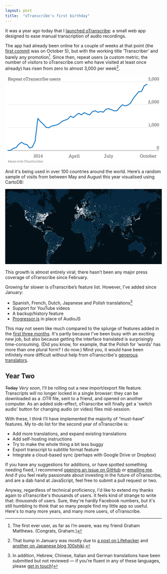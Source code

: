 ```yaml
---
layout: post
title:  "oTranscribe's first birthday"
---
```


It was a year ago today that I [launched oTranscribe](http://ejb.github.io/2013/10/03/otranscribe.html): a small web app designed to ease manual transcription of audio recordings.

The app had already been online for a couple of weeks at that point (the [first commit](https://github.com/oTranscribe/oTranscribe/commit/73c2ec1353be41b838887bb2e93e830cd4b2aa4c) was on October 5), but with the working title ’Transcriber’ and barely any promotion[^1]. Since then, repeat users (a custom metric; the number of visitors to oTranscribe.com who have visited at least once already) has risen from zero to almost 3,000 per week[^2].

![weekly visitors](/assets/otranscribe-1/pageviews.png)

And it's being used in over 100 countries around the world. Here’s a random sample of visits from between May and August this year visualised using CartoDB:

![selection of users around the world](/assets/otranscribe-1/map.png)

This growth is almost entirely viral; there hasn’t been any major press coverage of oTranscribe since February.

Growing far slower is oTranscribe’s feature list. However, I’ve added since January:

- Spanish, French, Dutch, Japanese and Polish translations[^3]
- Support for YouTube videos
- A backup/history feature
- [Progressor.js](https://github.com/ejb/progressor.js) in place of AudioJS

This may not seem like much compared to the splurge of features added in the [first three months](http://ejb.github.io/2014/01/29/otranscribe-twelve-weeks.html). It's partly because I've been busy with an exciting new job, but also because getting the interface translated is surprisingly time-consuming. (Did you know, for example, that the Polish for 'words' has more than one plural form? I do now.) Mind you, it would have been infinitely more difficult without help from oTranscribe's [generous translators](https://github.com/oTranscribe/oTranscribe#translations).


## Year Two

<del>Today</del> *Very soon*, I’ll be rolling out a new import/export file feature. Transcripts will no longer locked in a single browser: they can be downloaded as a .OTR file, sent to a friend, and opened on another computer. As an added side-effect, oTranscribe will finally get a 'switch audio' button for changing audio (or video) files mid-session.

With these, I _think_ I’ll have implemented the majority of “must-have” features. My to-do list for the second year of oTranscribe is:

- Add more translations, and expand existing translations
- Add self-hosting instructions
- Try to make the whole thing a bit less buggy
- Export transcript to subtitle format feature
- Integrate a cloud-based sync (perhaps with Google Drive or Dropbox)

If you have any suggestions for additions, or have spotted something needing fixed, I recommend [opening an issue on GitHub](https://github.com/otranscribe/otranscribe/issues) or [emailing me](mailto:mail@elliotbentley.com). And if you feel really passionate about investing in the future of oTranscribe, and are a dab hand at JavaScript, feel free to submit a pull request or two.

Anyway, regardless of technical proficiency, I'd like to extend my thanks again to oTranscribe's thousands of users. It feels kind of strange to write that: *thousands* of users. Sure, they're hardly Facebook numbers, but it's still humbling to think that so many people find my little app so useful. Here's to many more years, and many more users, of oTranscribe.

[^1]: The first ever user, as far as I’m aware, was my friend Graham Matthews. (Congrats, Graham.)
[^2]: That bump in January was mostly due to [a post on Lifehacker](http://lifehacker.com/otranscribe-is-a-free-keyboard-friendly-transcription-1498812713) and [another on Japanese blog 100shiki](http://www.100shiki.com/archives/2014/01/otranscribe.html).
[^3]: In addition, Hebrew, Chinese, Italian and German translations have been submitted but not reviewed — if you’re fluent in any of these languages, please [get in touch](mailto:mail@elliotbentley.com)!